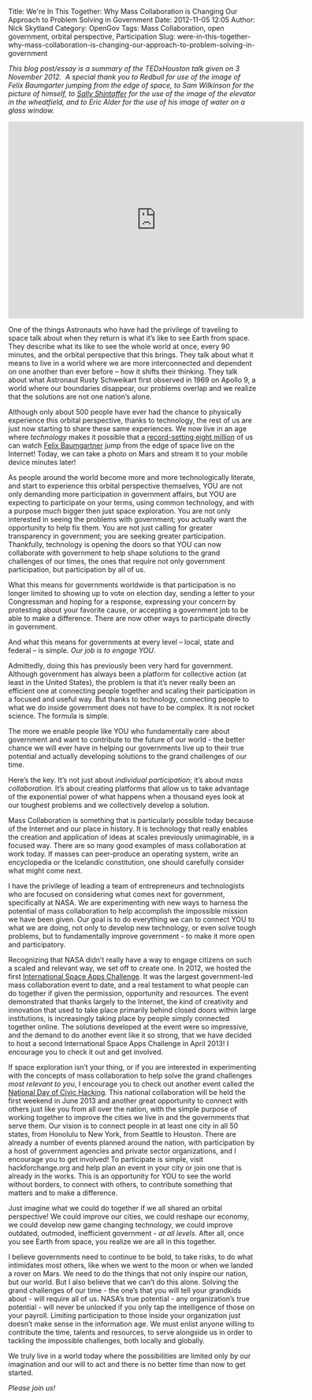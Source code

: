 Title: We're In This Together: Why Mass Collaboration is Changing Our Approach to Problem Solving in Government
Date: 2012-11-05 12:05
Author: Nick Skytland
Category: OpenGov
Tags: Mass Collaboration, open government, orbital perspective, Participation
Slug: were-in-this-together-why-mass-collaboration-is-changing-our-approach-to-problem-solving-in-government

*This blog post/essay is a summary of the TEDxHouston talk given on 3
November 2012.  A special thank you to Redbull for use of the image of
Felix Baumgarter jumping from the edge of space, to Sam Wilkinson for
the picture of himself, to [Sally Shintaffer][] for the use of the image
of the elevator in the wheatfield, and to Eric Alder for the use of his
image of water on a glass window.*

<iframe src="http://player.vimeo.com/video/52800470" frameborder="0" width="600" height="400"></iframe>

One of the things Astronauts who have had the privilege of traveling to
space talk about when they return is what it’s like to see Earth from
space. They describe what its like to see the whole world at once, every
90 minutes, and the orbital perspective that this brings. They talk
about what it means to live in a world where we are more interconnected
and dependent on one another than ever before – how it shifts their
thinking. They talk about what Astronaut Rusty Schweikart first observed
in 1969 on Apollo 9, a world where our boundaries disappear, our
problems overlap and we realize that the solutions are not one nation’s
alone.

Although only about 500 people have ever had the chance to physically
experience this orbital perspective, thanks to technology, the rest of
us are just now starting to share these same experiences. We now live in
an age where *technology* makes it possible that a [record-setting eight
million][] of us can watch [Felix Baumgartner][] jump from the edge of
space live on the Internet! Today, we can take a photo on Mars and
stream it to your mobile device minutes later!

As people around the world become more and more technologically
literate, and start to experience this orbital perspective themselves,
YOU are not only demanding more participation in government affairs, but
YOU are expecting to participate on your terms, using common technology,
and with a purpose much bigger then just space exploration. You are not
only interested in seeing the problems with government; you actually
want the opportunity to help fix them. You are not just calling for
greater transparency in government; you are seeking greater
participation. Thankfully, technology is opening the doors so that YOU
can now collaborate with government to help shape solutions to the grand
challenges of our times, the ones that require not only government
participation, but participation by all of us.

What this means for governments worldwide is that participation is no
longer limited to showing up to vote on election day, sending a letter
to your Congressman and hoping for a response, expressing your concern
by protesting about your favorite cause, or accepting a government job
to be able to make a difference. There are now other ways to participate
directly in government.

And what this means for governments at every level – local, state and
federal – is simple. *Our job is to engage YOU*.

Admittedly, doing this has previously been very hard for government.
Although government has always been a platform for collective action (at
least in the United States), the problem is that it’s never really been
an efficient one at connecting people together and scaling their
participation in a focused and useful way. But thanks to technology,
connecting people to what we do inside government does not have to be
complex. It is not rocket science. The formula is simple.

The more we enable people like YOU who fundamentally care about
government and want to contribute to the future of our world - the
better chance we will ever have in helping our governments live up to
their true potential and actually developing solutions to the grand
challenges of our time.

Here’s the key. It’s not just about *individual participation*; it’s
about *mass collaboration*. It’s about creating platforms that allow us
to take advantage of the exponential power of what happens when a
thousand eyes look at our toughest problems and we collectively develop
a solution.

Mass Collaboration is something that is particularly possible today
because of the Internet and our place in history. It is technology that
really enables the creation and application of ideas at scales
previously unimaginable, in a focused way. There are so many good
examples of mass collaboration at work today. If masses can peer-produce
an operating system, write an encyclopedia or the Icelandic
constitution, one should carefully consider what might come next.

I have the privilege of leading a team of entrepreneurs and
technologists who are focused on considering what comes next for
government, specifically at NASA. We are experimenting with new ways to
harness the potential of mass collaboration to help accomplish the
impossible mission we have been given. Our goal is to do everything we
can to connect YOU to what we are doing, not only to develop new
technology, or even solve tough problems, but to fundamentally improve
government - to make it more open and participatory.

Recognizing that NASA didn’t really have a way to engage citizens on
such a scaled and relevant way, we set off to create one. In 2012, we
hosted the first [International Space Apps Challenge][]. It was the
largest government-led mass collaboration event to date, and a real
testament to what people can do together if given the permission,
opportunity and resources. The event demonstrated that thanks largely to
the Internet, the kind of creativity and innovation that used to take
place primarily behind closed doors within large institutions, is
increasingly taking place by people simply connected together online.
The solutions developed at the event were so impressive, and the demand
to do another event like it so strong, that we have decided to host a
second International Space Apps Challenge in April 2013! I encourage you
to check it out and get involved.

If space exploration isn’t your thing, or if you are interested in
experimenting with the concepts of mass collaboration to help solve the
grand challenges *most relevant to you*, I encourage you to check out
another event called the [National Day of Civic Hacking][]. This
national collaboration will be held the first weekend in June 2013 and
another great opportunity to connect with others just like you from all
over the nation, with the simple purpose of working together to improve
the cities we live in and the governments that serve them. Our vision is
to connect people in at least one city in all 50 states, from Honolulu
to New York, from Seattle to Houston. There are already a number of
events planned around the nation, with participation by a host of
government agencies and private sector organizations, and I encourage
you to get involved! To participate is simple, visit hackforchange.org
and help plan an event in your city or join one that is already in the
works. This is an opportunity for YOU to see the world without borders,
to connect with others, to contribute something that matters and to make
a difference.

Just imagine what we could do together if we all shared an orbital
perspective! We could improve our cities, we could reshape our economy,
we could develop new game changing technology, we could improve
outdated, outmoded, inefficient government - *at all levels*. After all,
once you see Earth from space, you realize we are all in this together.

I believe governments need to continue to be bold, to take risks, to do
what intimidates most others, like when we went to the moon or when we
landed a rover on Mars. We need to do the things that not only inspire
our nation, but our world. But I also believe that we can’t do this
alone. Solving the grand challenges of our time - the one’s that you
will tell your grandkids about - will require all of us. NASA’s true
potential - any organization’s true potential - will never be unlocked
if you only tap the intelligence of those on your payroll. Limiting
participation to those inside your organization just doesn’t make sense
in the information age. We must enlist anyone willing to contribute the
time, talents and resources, to serve alongside us in order to tackling
the impossible challenges, both locally and globally.

We truly live in a world today where the possibilities are limited only
by our imagination and our will to act and there is no better time than
now to get started.

*Please join us!*

  [Sally Shintaffer]: mixedgreensblog.com
  [record-setting eight million]: http://www.guardian.co.uk/media/2012/oct/15/felix-baumgartner-skydive-youtube
  [Felix Baumgartner]: http://www.redbullstratos.com/about-felix/felix-baumgartner-pilot-biography/
  [International Space Apps Challenge]: http://spaceappschallenge.org/
  [National Day of Civic Hacking]: http://hackforchange.org
